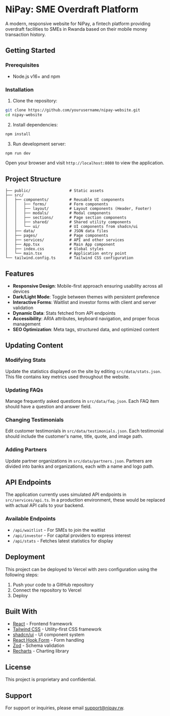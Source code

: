 
# NiPay: SME Overdraft Platform

A modern, responsive website for NiPay, a fintech platform providing overdraft facilities to SMEs in Rwanda based on their mobile money transaction history.

## Getting Started

### Prerequisites

- Node.js v16+ and npm

### Installation

1. Clone the repository:
```bash
git clone https://github.com/yourusername/nipay-website.git
cd nipay-website
```

2. Install dependencies:
```bash
npm install
```

3. Run development server:
```bash
npm run dev
```

Open your browser and visit `http://localhost:8080` to view the application.

## Project Structure

```
├── public/                 # Static assets
├── src/
│   ├── components/         # Reusable UI components
│   │   ├── forms/          # Form components
│   │   ├── layout/         # Layout components (Header, Footer)
│   │   ├── modals/         # Modal components
│   │   ├── sections/       # Page section components
│   │   ├── shared/         # Shared utility components
│   │   └── ui/             # UI components from shadcn/ui
│   ├── data/               # JSON data files
│   ├── pages/              # Page components
│   ├── services/           # API and other services
│   ├── App.tsx             # Main App component
│   ├── index.css           # Global styles
│   └── main.tsx            # Application entry point
└── tailwind.config.ts      # Tailwind CSS configuration
```

## Features

- **Responsive Design**: Mobile-first approach ensuring usability across all devices
- **Dark/Light Mode**: Toggle between themes with persistent preference
- **Interactive Forms**: Waitlist and investor forms with client and server validation
- **Dynamic Data**: Stats fetched from API endpoints
- **Accessibility**: ARIA attributes, keyboard navigation, and proper focus management
- **SEO Optimization**: Meta tags, structured data, and optimized content

## Updating Content

### Modifying Stats

Update the statistics displayed on the site by editing `src/data/stats.json`. This file contains key metrics used throughout the website.

### Updating FAQs

Manage frequently asked questions in `src/data/faq.json`. Each FAQ item should have a question and answer field.

### Changing Testimonials

Edit customer testimonials in `src/data/testimonials.json`. Each testimonial should include the customer's name, title, quote, and image path.

### Adding Partners

Update partner organizations in `src/data/partners.json`. Partners are divided into banks and organizations, each with a name and logo path.

## API Endpoints

The application currently uses simulated API endpoints in `src/services/api.ts`. In a production environment, these would be replaced with actual API calls to your backend.

### Available Endpoints

- `/api/waitlist` - For SMEs to join the waitlist
- `/api/investor` - For capital providers to express interest
- `/api/stats` - Fetches latest statistics for display

## Deployment

This project can be deployed to Vercel with zero configuration using the following steps:

1. Push your code to a GitHub repository
2. Connect the repository to Vercel
3. Deploy

## Built With

- [React](https://reactjs.org/) - Frontend framework
- [Tailwind CSS](https://tailwindcss.com/) - Utility-first CSS framework
- [shadcn/ui](https://ui.shadcn.com/) - UI component system
- [React Hook Form](https://react-hook-form.com/) - Form handling
- [Zod](https://github.com/colinhacks/zod) - Schema validation
- [Recharts](https://recharts.org/) - Charting library

## License

This project is proprietary and confidential.

## Support

For support or inquiries, please email [support@nipay.rw](mailto:support@nipay.rw).
